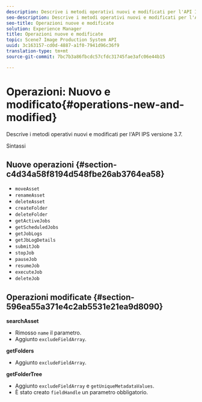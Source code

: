 ```yaml
---
description: Descrive i metodi operativi nuovi e modificati per l'API IPS versione 3.7.
seo-description: Descrive i metodi operativi nuovi e modificati per l'API IPS versione 3.7.
seo-title: Operazioni nuove e modificate
solution: Experience Manager
title: Operazioni nuove e modificate
topic: Scene7 Image Production System API
uuid: 3c163157-cd0d-4887-a1f0-7941d96c36f9
translation-type: tm+mt
source-git-commit: 7bc7b3a86fbcdc57cfdc31745fae3afc06e44b15

---
```



# Operazioni: Nuovo e modificato{#operations-new-and-modified}

Descrive i metodi operativi nuovi e modificati per l&#39;API IPS versione 3.7.

Sintassi

## Nuove operazioni {#section-c4d34a58f8194d548fbe26ab3764ea58}

* `moveAsset`
* `renameAsset`
* `deleteAsset`
* `createFolder`
* `deleteFolder`
* `getActiveJobs`
* `getScheduledJobs`
* `getJobLogs`
* `getJbLogDetails`
* `submitJob`
* `stopJob`
* `pauseJob`
* `resumeJob`
* `executeJob`
* `deleteJob`

## Operazioni modificate {#section-596ea55a371e4c2ab5531e21ea9d8090}

**searchAsset**

* Rimosso `name` il parametro.
* Aggiunto `excludeFieldArray`.

**getFolders**

* Aggiunto `excludeFieldArray`.

**getFolderTree**

* Aggiunto `excludeFieldArray` e `getUniqueMetadataValues`.
* È stato creato `fieldHandle` un parametro obbligatorio.

